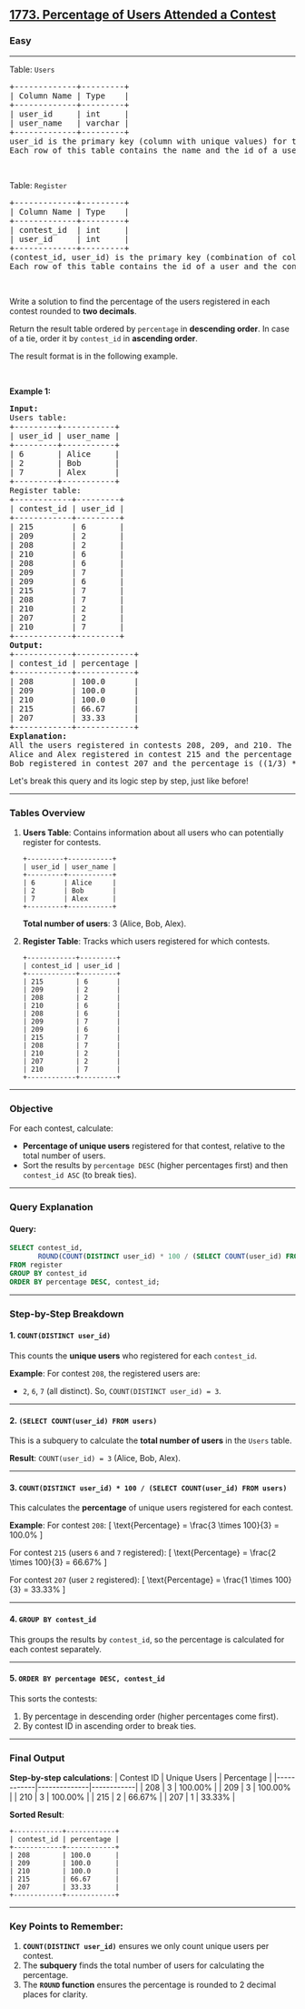 <h2><a href="https://leetcode.com/problems/percentage-of-users-attended-a-contest">1773. Percentage of Users Attended a Contest</a></h2><h3>Easy</h3><hr><p>Table: <code>Users</code></p>

<pre>
+-------------+---------+
| Column Name | Type    |
+-------------+---------+
| user_id     | int     |
| user_name   | varchar |
+-------------+---------+
user_id is the primary key (column with unique values) for this table.
Each row of this table contains the name and the id of a user.
</pre>

<p>&nbsp;</p>

<p>Table: <code>Register</code></p>

<pre>
+-------------+---------+
| Column Name | Type    |
+-------------+---------+
| contest_id  | int     |
| user_id     | int     |
+-------------+---------+
(contest_id, user_id) is the primary key (combination of columns with unique values) for this table.
Each row of this table contains the id of a user and the contest they registered into.
</pre>

<p>&nbsp;</p>

<p>Write a solution to find the percentage of the users registered in each contest rounded to <strong>two decimals</strong>.</p>

<p>Return the result table ordered by <code>percentage</code> in <strong>descending order</strong>. In case of a tie, order it by <code>contest_id</code> in <strong>ascending order</strong>.</p>

<p>The result format is in the following example.</p>

<p>&nbsp;</p>
<p><strong class="example">Example 1:</strong></p>

<pre>
<strong>Input:</strong> 
Users table:
+---------+-----------+
| user_id | user_name |
+---------+-----------+
| 6       | Alice     |
| 2       | Bob       |
| 7       | Alex      |
+---------+-----------+
Register table:
+------------+---------+
| contest_id | user_id |
+------------+---------+
| 215        | 6       |
| 209        | 2       |
| 208        | 2       |
| 210        | 6       |
| 208        | 6       |
| 209        | 7       |
| 209        | 6       |
| 215        | 7       |
| 208        | 7       |
| 210        | 2       |
| 207        | 2       |
| 210        | 7       |
+------------+---------+
<strong>Output:</strong> 
+------------+------------+
| contest_id | percentage |
+------------+------------+
| 208        | 100.0      |
| 209        | 100.0      |
| 210        | 100.0      |
| 215        | 66.67      |
| 207        | 33.33      |
+------------+------------+
<strong>Explanation:</strong> 
All the users registered in contests 208, 209, and 210. The percentage is 100% and we sort them in the answer table by contest_id in ascending order.
Alice and Alex registered in contest 215 and the percentage is ((2/3) * 100) = 66.67%
Bob registered in contest 207 and the percentage is ((1/3) * 100) = 33.33%
</pre>






Let's break this query and its logic step by step, just like before!

---

### Tables Overview

1. **Users Table**:
   Contains information about all users who can potentially register for contests.
   ```plaintext
   +---------+-----------+
   | user_id | user_name |
   +---------+-----------+
   | 6       | Alice     |
   | 2       | Bob       |
   | 7       | Alex      |
   +---------+-----------+
   ```
   **Total number of users**: 3 (Alice, Bob, Alex).

2. **Register Table**:
   Tracks which users registered for which contests.
   ```plaintext
   +------------+---------+
   | contest_id | user_id |
   +------------+---------+
   | 215        | 6       |
   | 209        | 2       |
   | 208        | 2       |
   | 210        | 6       |
   | 208        | 6       |
   | 209        | 7       |
   | 209        | 6       |
   | 215        | 7       |
   | 208        | 7       |
   | 210        | 2       |
   | 207        | 2       |
   | 210        | 7       |
   +------------+---------+
   ```

---

### Objective

For each contest, calculate:
- **Percentage of unique users** registered for that contest, relative to the total number of users.
- Sort the results by `percentage DESC` (higher percentages first) and then `contest_id ASC` (to break ties).

---

### Query Explanation

#### Query:
```sql
SELECT contest_id, 
       ROUND(COUNT(DISTINCT user_id) * 100 / (SELECT COUNT(user_id) FROM users), 2) AS percentage
FROM register
GROUP BY contest_id
ORDER BY percentage DESC, contest_id;
```

---

### Step-by-Step Breakdown

#### 1. `COUNT(DISTINCT user_id)`
This counts the **unique users** who registered for each `contest_id`.

**Example**:
For contest `208`, the registered users are:
- `2`, `6`, `7` (all distinct).
So, `COUNT(DISTINCT user_id) = 3`.

---

#### 2. `(SELECT COUNT(user_id) FROM users)`
This is a subquery to calculate the **total number of users** in the `Users` table.

**Result**: `COUNT(user_id) = 3` (Alice, Bob, Alex).

---

#### 3. `COUNT(DISTINCT user_id) * 100 / (SELECT COUNT(user_id) FROM users)`
This calculates the **percentage** of unique users registered for each contest.

**Example**:
For contest `208`:
\[
\text{Percentage} = \frac{3 \times 100}{3} = 100.0\%
\]

For contest `215` (users `6` and `7` registered):
\[
\text{Percentage} = \frac{2 \times 100}{3} = 66.67\%
\]

For contest `207` (user `2` registered):
\[
\text{Percentage} = \frac{1 \times 100}{3} = 33.33\%
\]

---

#### 4. `GROUP BY contest_id`
This groups the results by `contest_id`, so the percentage is calculated for each contest separately.

---

#### 5. `ORDER BY percentage DESC, contest_id`
This sorts the contests:
1. By percentage in descending order (higher percentages come first).
2. By contest ID in ascending order to break ties.

---

### Final Output

**Step-by-step calculations**:
| Contest ID | Unique Users | Percentage |
|------------|--------------|------------|
| 208        | 3            | 100.00%    |
| 209        | 3            | 100.00%    |
| 210        | 3            | 100.00%    |
| 215        | 2            | 66.67%     |
| 207        | 1            | 33.33%     |

**Sorted Result**:
```plaintext
+------------+------------+
| contest_id | percentage |
+------------+------------+
| 208        | 100.0      |
| 209        | 100.0      |
| 210        | 100.0      |
| 215        | 66.67      |
| 207        | 33.33      |
+------------+------------+
```

---

### Key Points to Remember:
1. **`COUNT(DISTINCT user_id)`** ensures we only count unique users per contest.
2. The **subquery** finds the total number of users for calculating the percentage.
3. The **`ROUND` function** ensures the percentage is rounded to 2 decimal places for clarity.
